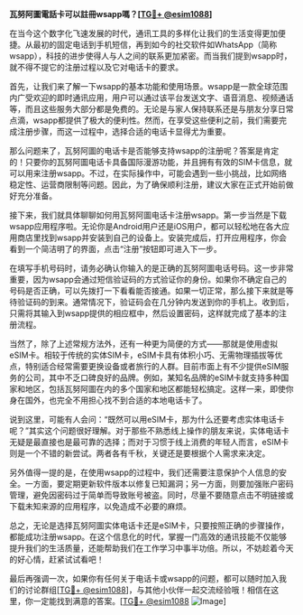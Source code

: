 **瓦努阿圖電話卡可以註冊wsapp嗎？[[TG💪+ @esim1088](https://t.me/s/esim1088)]**

在当今这个数字化飞速发展的时代，通讯工具的多样化让我们的生活变得更加便捷。从最初的固定电话到手机短信，再到如今的社交软件如WhatsApp（简称wsapp），科技的进步使得人与人之间的联系更加紧密。而当我们提到wsapp时，就不得不提它的注册过程以及它对电话卡的要求。

首先，让我们来了解一下wsapp的基本功能和使用场景。wsapp是一款全球范围内广受欢迎的即时通讯应用，用户可以通过该平台发送文字、语音消息、视频通话等，而且这些服务大部分都是免费的。无论是与家人保持联系还是与朋友分享日常点滴，wsapp都提供了极大的便利性。然而，在享受这些便利之前，我们需要完成注册步骤，而这一过程中，选择合适的电话卡显得尤为重要。

那么问题来了，瓦努阿圖的电话卡是否能够支持wsapp的注册呢？答案是肯定的！只要你的瓦努阿圖电话卡具备国际漫游功能，并且拥有有效的SIM卡信息，就可以用来注册wsapp。不过，在实际操作中，可能会遇到一些小挑战，比如网络稳定性、运营商限制等问题。因此，为了确保顺利注册，建议大家在正式开始前做好充分准备。

接下来，我们就具体聊聊如何用瓦努阿圖电话卡注册wsapp。第一步当然是下载wsapp应用程序啦。无论你是Android用户还是iOS用户，都可以轻松地在各大应用商店里找到wsapp并安装到自己的设备上。安装完成后，打开应用程序，你会看到一个简洁明了的界面，点击“注册”按钮即可进入下一步。

在填写手机号码时，请务必确认你输入的是正确的瓦努阿圖电话号码。这一步非常重要，因为wsapp会通过短信验证码的方式验证你的身份。如果你不确定自己的号码是否正确，可以先拨打一下看看能否接通。如果一切正常，那么接下来就是等待验证码的到来。通常情况下，验证码会在几分钟内发送到你的手机上。收到后，只需将其输入到wsapp提供的相应框中，然后设置密码，这样就完成了基本的注册流程。

当然了，除了上述常规方法外，还有一种更为简便的方式——那就是使用虚拟eSIM卡。相较于传统的实体SIM卡，eSIM卡具有体积小巧、无需物理插拔等优点，特别适合经常需要更换设备或者旅行的人群。目前市面上有不少提供eSIM服务的公司，其中不乏口碑良好的品牌。例如，某知名品牌的eSIM卡就支持多种国家和地区，包括瓦努阿圖在内的多个国家和地区都能轻松搞定。这样一来，即使你身在国外，也完全不用担心找不到合适的本地电话卡了。

说到这里，可能有人会问：“既然可以用eSIM卡，那为什么还要考虑实体电话卡呢？”其实这个问题很好理解。对于那些不熟悉线上操作的朋友来说，实体电话卡无疑是最直接也是最可靠的选择；而对于习惯于线上消费的年轻人而言，eSIM卡则是一个不错的新尝试。两者各有千秋，关键还是要根据个人需求来决定。

另外值得一提的是，在使用wsapp的过程中，我们还需要注意保护个人信息的安全。一方面，要定期更新软件版本以修复已知漏洞；另一方面，则要加强账户密码管理，避免因密码过于简单而导致账号被盗。同时，尽量不要随意点击不明链接或下载未知来源的应用程序，以免造成不必要的麻烦。

总之，无论是选择瓦努阿圖实体电话卡还是eSIM卡，只要按照正确的步骤操作，都能成功注册wsapp。在这个信息化的时代，掌握一门高效的通讯技能不仅能够提升我们的生活质量，还能帮助我们在工作学习中事半功倍。所以，不妨趁着今天的好心情，赶紧试试看吧！

最后再强调一次，如果你有任何关于电话卡或wsapp的问题，都可以随时加入我们的讨论群组[[TG💪+ @esim1088](https://t.me/s/esim1088)]，与其他小伙伴一起交流经验哦！相信在这里，你一定能找到满意的答案。[[TG💪+ @esim1088](https://t.me/s/esim1088) ![Image](https://i.postimg.cc/4NQfJmqS/Snipaste-2025-05-13-00-14-12.png)]